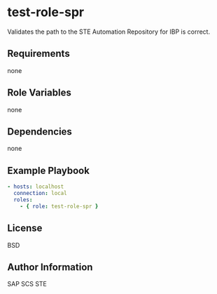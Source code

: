 # test-role-spr
Validates the path to the STE Automation Repository for IBP is correct.

## Requirements
none

## Role Variables
none

## Dependencies
none

## Example Playbook
```yaml
- hosts: localhost
  connection: local
  roles:
    - { role: test-role-spr }
```

## License
BSD

## Author Information
SAP SCS STE
